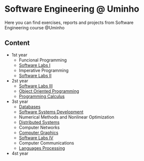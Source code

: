 # Software Engineering @ Uminho
Here you can find exercises, reports and projects from Software Engineering course @Uminho

## Content
- 1st year
  - Funcional Programming
  - [Software Labs I](https://github.com/jessicalemos/Bomberman)
  - Imperative Programming
  - [Software Labs II](https://github.com/jessicalemos/Roguelike)
- 2st year
  - [Software Labs III](https://github.com/jessicalemos/xmlParser)
  - [Object Oriented Programming](https://github.com/jessicalemos/JavaFatura)
  - [Programming Calculus](https://github.com/jessicalemos/Program-Design-by-Calculation)
- 3st year
  - [Databases](https://github.com/jessicalemos/100calorias)
  - [Software Systems Development](https://github.com/jessicalemos/ConfiguraFacil)
  - Numerical Methods and Nonlinear Optimization
  - [Distributed Systems](https://github.com/jessicalemos/ServerCloud)
  - Computer Networks
  - [Computer Graphics](https://github.com/jessicalemos/Solar-System)
  - [Software Labs IV](https://github.com/jessicalemos/CookBoard)
  - Computer Communications
  - [Languages Processing](https://github.com/jessicalemos/PL)
- 4st year
